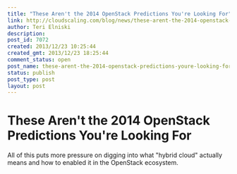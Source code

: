 ```yaml
---
title: "These Aren't the 2014 OpenStack Predictions You're Looking For"
link: http://cloudscaling.com/blog/news/these-arent-the-2014-openstack-predictions-youre-looking-for/
author: Teri Elniski
description: 
post_id: 7072
created: 2013/12/23 10:25:44
created_gmt: 2013/12/23 18:25:44
comment_status: open
post_name: these-arent-the-2014-openstack-predictions-youre-looking-for
status: publish
post_type: post
layout: post
---
```


# These Aren't the 2014 OpenStack Predictions You're Looking For

All of this puts more pressure on digging into what "hybrid cloud" actually means and how to enabled it in the OpenStack ecosystem.